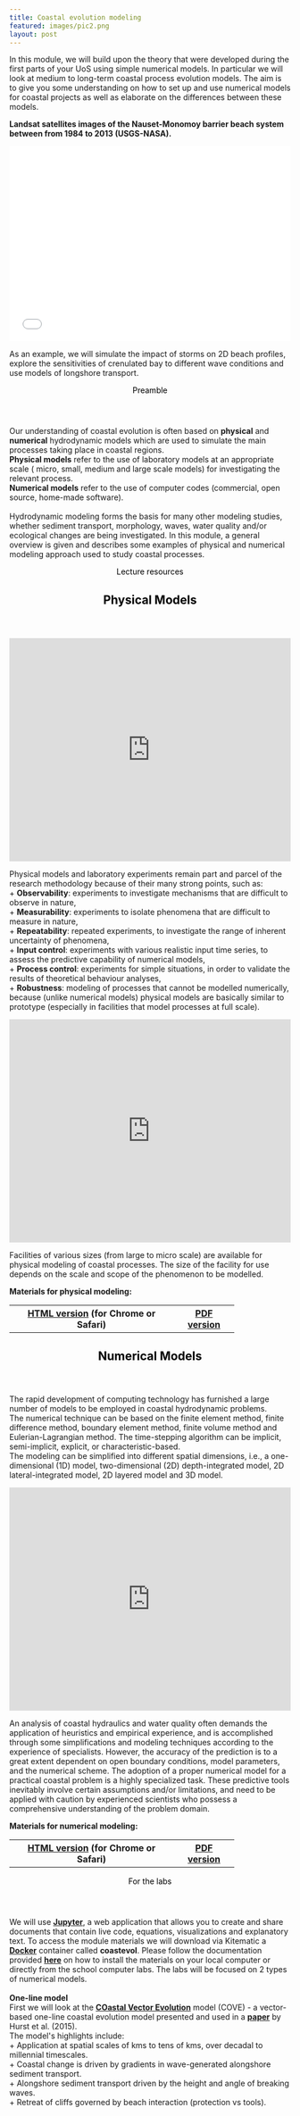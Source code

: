 ```yaml
---
title: Coastal evolution modeling
featured: images/pic2.png
layout: post
---
```


In this module, we will build upon the theory that were developed during the first parts of your UoS using simple numerical models. In particular we will look at medium to long-term coastal process evolution models. The aim is to give you some understanding on how to set up and use numerical models for coastal projects as well as elaborate on the differences between these models.

**Landsat satellites images of the Nauset-Monomoy barrier beach system between from 1984 to 2013 (USGS-NASA).**
<div class="col-md-6">
  <iframe style="width:100%; height:350px" src="/assets/images/coasts.mp4" frameborder="0" scrolling="yes" allowfullscreen>
  </iframe>  
</div>

As an example, we will simulate the impact of storms on 2D beach profiles, explore the sensitivities of crenulated bay to different wave conditions and use models of longshore transport.

<section>
  <header>
    <span class="byline"><font color = "#000000">Preamble</font></span>
  </header>
  <p>Our understanding of coastal evolution is often based on <strong>physical</strong> and <strong>numerical</strong> hydrodynamic models which are used to simulate the main processes taking place in coastal regions.
  <br/>
  <strong>Physical models</strong> refer to the use of laboratory models at an appropriate scale ( micro, small, medium and large scale models) for investigating the relevant process.
  <br/>
  <strong>Numerical models</strong> refer to the use of computer codes (commercial, open source, home-made software).
  <br/>
  <br/>
  Hydrodynamic modeling forms the basis for many other modeling studies, whether sediment transport, morphology, waves, water quality and/or ecological changes are being investigated.
  In this module, a general overview is given and describes some examples of physical and numerical modeling approach used to study coastal processes.
  </p>
  <header>
    <span class="byline"><font color = "#000000">Lecture resources</font></span>
    <h1><font color = "#000000"><strong>Physical Models</strong></font></h1>
  </header>
  <div class="col-md-6">
    <iframe style="width:100%; height:400px" src="https://www.youtube.com/embed/IOkgGIWNixk?rel=0" frameborder="0" scrolling="yes" allowfullscreen>
    </iframe>  
  </div>
  <p>Physical models and laboratory experiments remain part and parcel of the research methodology because of their many strong points, such as:
  <br/>
  + <strong>Observability</strong>: experiments to investigate mechanisms that are difficult to observe in nature,<br/>
  + <strong>Measurability</strong>: experiments to isolate phenomena that are difficult to measure in nature,<br/>
  + <strong>Repeatability</strong>: repeated experiments, to investigate the range of inherent uncertainty of phenomena,<br/>
  + <strong>Input control</strong>: experiments with various realistic input time series, to assess the predictive capability of numerical models,<br/>
  + <strong>Process control</strong>: experiments for simple situations, in order to validate the results of theoretical behaviour analyses,<br/>
  + <strong>Robustness</strong>: modeling of processes that cannot be modelled numerically, because (unlike numerical models) physical models are basically similar to prototype (especially in facilities that model processes at full scale).
  </p>
  <div class="col-md-6">
    <iframe style="width:100%; height:400px" src="https://www.youtube.com/embed/RvtBMojxWUQ?rel=0" frameborder="0" scrolling="yes" allowfullscreen>
    </iframe>  
  </div>
  <p>
  Facilities of various sizes (from large to micro scale) are available for physical modeling of coastal processes. The size of the facility for use depends on the scale and scope of the phenomenon to be modelled.
  </p>
  <strong>Materials for physical modeling:</strong>
  <table style="width:80%">
    <tr>
      <th><strong><a href="http://geoslearn.github.io/physicalModel/#" target="_blank">HTML version</a></strong> (for Chrome or Safari)</th>
      <th><strong><a href="https://cloudstor.aarnet.edu.au/plus/index.php/s/KEz6Kt72sxvZNzc" target="_blank">PDF version</a></strong></th>
    </tr>
  </table>

  <header>
    <h1><font color = "#000000"><strong>Numerical Models</strong></font></h1>
  </header>
  <p>
  The rapid development of computing technology has furnished a large number of models to be employed in coastal hydrodynamic problems.
  <br/>
  The numerical technique can be based on the finite element method, finite difference method, boundary element method, finite volume method and Eulerian-Lagrangian method. The time-stepping algorithm can be implicit, semi-implicit, explicit, or characteristic-based.
  <br/>
  The modeling can be simplified into different spatial dimensions, i.e., a one-dimensional (1D) model, two-dimensional (2D) depth-integrated model, 2D lateral-integrated model, 2D layered model and 3D model.
  </p>
  <div class="col-md-6">
    <iframe style="width:100%; height:400px" src="https://www.youtube.com/embed/CCmTY0PKGDs?rel=0" frameborder="0" scrolling="yes" allowfullscreen>
    </iframe>  
  </div>
  <p>
  An analysis of coastal hydraulics and water quality often demands the application of heuristics and empirical experience, and is accomplished through some simplifications and modeling techniques according to the experience of specialists. However, the accuracy of the prediction is to a great extent dependent on open boundary conditions, model parameters, and the numerical scheme. The adoption of a proper numerical model for a practical coastal problem is a highly specialized task. These predictive tools inevitably involve certain assumptions and/or limitations, and need to be applied with caution by experienced scientists who possess a comprehensive understanding of the problem domain.
  </p>
  <strong>Materials for numerical modeling:</strong>
  <table style="width:80%">
    <tr>
      <th><strong><a href="http://geoslearn.github.io/numericalModel/#" target="_blank">HTML version</a></strong> (for Chrome or Safari)</th>
      <th><strong><a href="https://cloudstor.aarnet.edu.au/plus/index.php/s/pefBV4Xx3pEU2QD" target="_blank">PDF version</a></strong></th>
    </tr>
  </table>

  <header>
    <span class="byline"><font color = "#000000">For the labs</font></span>
  </header>
  <p>We will use <strong><a href="http://jupyter.org" target="_blank">Jupyter</a></strong>,  a web application that allows you to create and share documents that contain live code, equations, visualizations and explanatory text. To access the module materials we will download via Kitematic a  <strong><a href="https://www.docker.com/what-docker" target="_blank">Docker</a></strong> container called <strong>coastevol</strong>. Please follow the documentation provided <strong><a href="{{ site.prefix }}/LabDeploy.html">here</a></strong> on how to install the materials on your local computer or directly from the school computer labs.
  The labs will be focused on 2 types of numerical models. <br/>
  <br/>
  <strong>One-line model</strong><br/>
  First we will look at the <strong><a href="https://cove-model.github.io/Website/" target="_blank"> COastal Vector Evolution</a></strong> model (COVE) - a vector-based one-line coastal evolution model presented and used in a <strong><a href="http://onlinelibrary.wiley.com/doi/10.1002/2015JF003704/abstract" target="_blank">paper</a></strong> by Hurst et al. (2015). <br/>
  The model's highlights include:<br/>
  + Application at spatial scales of kms to tens of kms, over decadal to millennial timescales.<br/>
  + Coastal change is driven by gradients in wave-generated alongshore sediment transport. <br/>
  + Alongshore sediment transport driven by the height and angle of breaking waves.<br/>
  + Retreat of cliffs governed by beach interaction (protection vs tools).
  </p>

  <div class="col-md-6" id="map" style="width:100%; height:400px"></div>
  <script>
    var map = L.map('map').setView([37.4848, -122.459], 8);
    L.tileLayer('http://{s}.tile.stamen.com/terrain/{z}/{x}/{y}.jpg', {
        maxZoom: 18,
        attribution: 'Map tiles by <a href="http://stamen.com">Stamen Design</a>, under <a href="http://creativecommons.org/licenses/by/3.0">CC BY 3.0</a>. Data by <a href="http://openstreetmap.org">OpenStreetMap</a>, under <a href="http://creativecommons.org/licenses/by-sa/3.0">CC BY SA</a>.'
    }).addTo(map);
    var marker_1 = L.marker([37.4848, -122.459]);
    marker_1.bindPopup("Crenulate bay example: Half Moon Bay (CA)");
    map.addLayer(marker_1)
  </script>
  
  <p>Following the ideas proposed in Hurst et al. (2015), you will investigate the evolution of crenulate bays and explore coastal behavior and sensitivity under different climatic conditions.</p>
  <header>
    <span class="byline"><font color = "#000000">Coastal models repository</font></span>
  </header>
  <p><strong>- <a href="https://csdms.colorado.edu/wiki/Main_Page" target="_blank">Community Surface Dynamics Modeling System</a></strong> (CSDMS)</p>
  <p><strong>- <a href="http://www.coastalhazards.org" target="_blank">Coastal Hazards Research Collaboratory</a></strong> (CHARCOL)</p>

  <div class="col-md-6">
    <iframe style="width:100%; height:500px" src="https://csdms.colorado.edu/wiki/Main_Page" frameborder="0" scrolling="yes" allowfullscreen>
    </iframe>  
  </div>
  <br/>
  <div class="col-md-6">
    <iframe style="width:100%; height:500px" src="http://www.coastalhazards.org/index.html" frameborder="0" scrolling="yes" allowfullscreen>
    </iframe>  
  </div>
</section>
